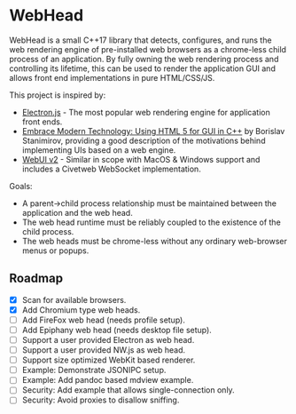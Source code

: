 # WebHead

WebHead is a small C++17 library that detects, configures, and runs the web rendering engine of pre-installed web browsers
as a chrome-less child process of an application.
By fully owning the web rendering process and controlling its lifetime, this can be used to render the application GUI and
allows front end implementations in pure HTML/CSS/JS.

This project is inspired by:
- [Electron.js](https://www.electronjs.org/) - The most popular web rendering engine for application front ends.
- [Embrace Modern Technology: Using HTML 5 for GUI in C++](https://www.youtube.com/watch?v=bbbcZd4cuxg) by Borislav Stanimirov, providing a good description of the motivations behind implementing UIs based on a web engine.
- [WebUI v2](https://github.com/webui-dev/webui) - Similar in scope with MacOS & Windows support and includes a Civetweb WebSocket implementation.

Goals:
- A parent->child process relationship must be maintained between the application and the web head.
- The web head runtime must be reliably coupled to the existence of the child process.
- The web heads must be chrome-less without any ordinary web-browser menus or popups.

## Roadmap

- [x] Scan for available browsers.
- [x] Add Chromium type web heads.
- [ ] Add FireFox web head (needs profile setup).
- [ ] Add Epiphany web head (needs desktop file setup).
- [ ] Support a user provided Electron as web head.
- [ ] Support a user provided NW.js as web head.
- [ ] Support size optimized WebKit based renderer.
- [ ] Example: Demonstrate JSONIPC setup.
- [ ] Example: Add pandoc based mdview example.
- [ ] Security: Add example that allows single-connection only.
- [ ] Security: Avoid proxies to disallow sniffing.
